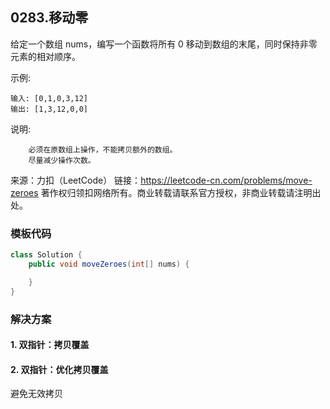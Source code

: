 ## 0283.移动零

给定一个数组 nums，编写一个函数将所有 0 移动到数组的末尾，同时保持非零元素的相对顺序。

示例:

```
输入: [0,1,0,3,12]
输出: [1,3,12,0,0]
```

说明:

```
    必须在原数组上操作，不能拷贝额外的数组。
    尽量减少操作次数。
```

来源：力扣（LeetCode）
链接：https://leetcode-cn.com/problems/move-zeroes
著作权归领扣网络所有。商业转载请联系官方授权，非商业转载请注明出处。

### 模板代码

``` java
class Solution {
    public void moveZeroes(int[] nums) {

    }
}
```

### 解决方案

#### 1. 双指针：拷贝覆盖


#### 2. 双指针：优化拷贝覆盖

避免无效拷贝


